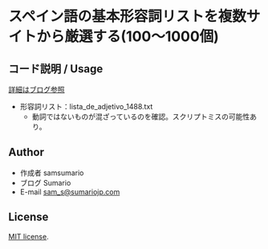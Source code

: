 # スペイン語の基本形容詞リストを複数サイトから厳選する(100～1000個)

## コード説明 / Usage

[詳細はブログ参照](https://sumariojp.com/2021/10/01/830/)  
- 形容詞リスト：lista_de_adjetivo_1488.txt  
  - 動詞ではないものが混ざっているのを確認。スクリプトミスの可能性あり。  

## Author
 
* 作成者 samsumario
* ブログ Sumario
* E-mail sam_s@sumariojp.com
 
## License
 
[MIT license](https://en.wikipedia.org/wiki/MIT_License).
 
